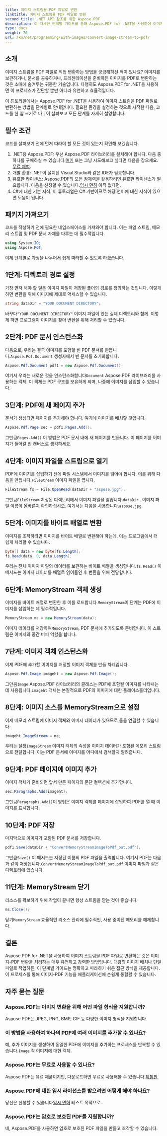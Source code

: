 ```yaml
---
title: 이미지 스트림을 PDF 파일로 변환
linktitle: 이미지 스트림을 PDF 파일로 변환
second_title: .NET API 참조를 위한 Aspose.PDF
description: 이 자세한 단계별 가이드를 통해 Aspose.PDF for .NET을 사용하여 이미지 스트림을 PDF로 쉽게 변환하세요. 이미지에서 PDF로 변환하는 작업을 손쉽게 처리하는 방법을 알아보세요.
type: docs
weight: 70
url: /ko/net/programming-with-images/convert-image-stream-to-pdf/
---
```

## 소개

이미지 스트림을 PDF 파일로 직접 변환하는 방법을 궁금해하신 적이 있나요? 이미지를 보관하거나, 문서를 공유하거나, 프레젠테이션을 준비하든 이미지를 PDF로 변환하는 것은 소매에 숨겨두는 귀중한 기술입니다. 다행히도 Aspose.PDF for .NET을 사용하면 이 프로세스가 간단할 뿐만 아니라 유연하고 효율적입니다.

이 튜토리얼에서는 Aspose.PDF for .NET을 사용하여 이미지 스트림을 PDF 파일로 변환하는 방법을 단계별로 안내합니다. 필요한 환경을 설정하는 것으로 시작한 다음, 코드를 한 입 크기로 나누어 살펴보고 모든 단계를 자세히 설명합니다.

## 필수 조건

코드를 살펴보기 전에 먼저 따라야 할 모든 것이 있는지 확인해 보겠습니다.

1.  .NET용 Aspose.PDF: 우선 Aspose.PDF 라이브러리를 설치해야 합니다. 다음 중 하나를 구매하실 수 있습니다.[여기](https://purchase.aspose.com/buy) 또는 그냥 시도해보고 싶다면 다음을 잡으세요.[무료 체험](https://releases.aspose.com/pdf/net/).
2. 개발 환경: .NET이 설치된 Visual Studio와 같은 IDE가 필요합니다.
3.  유효한 라이센스: Aspose.PDF의 모든 잠재력을 활용하려면 유효한 라이센스가 필요합니다. 다음을 신청할 수 있습니다.[임시 면허](https://purchase.aspose.com/temporary-license/) 아직 없다면.
4. C#에 대한 기본 지식: 이 튜토리얼은 C# 기반이므로 해당 언어에 대한 지식이 있으면 도움이 됩니다.

## 패키지 가져오기

코드를 작성하기 전에 필요한 네임스페이스를 가져와야 합니다. 이는 파일 스트림, 메모리 스트림 및 PDF 문서 자체를 다루는 데 필수적입니다.

```csharp
using System.IO;
using Aspose.Pdf;
```

이제 단계별로 과정을 나누어서 쉽게 따라할 수 있도록 하겠습니다.

## 1단계: 디렉토리 경로 설정

가장 먼저 해야 할 일은 이미지 파일이 저장된 폴더의 경로를 정의하는 것입니다. 이렇게 하면 변환을 위해 이미지에 제대로 액세스할 수 있습니다.

```csharp
string dataDir = "YOUR DOCUMENT DIRECTORY";
```

 바꾸다`"YOUR DOCUMENT DIRECTORY"` 이미지 파일이 있는 실제 디렉토리와 함께. 이렇게 하면 프로그램이 이미지를 찾아 변환을 위해 처리할 수 있습니다.

## 2단계: PDF 문서 인스턴스화

 다음으로, 우리는 결국 이미지를 포함할 빈 PDF 문서를 만듭니다.`Aspose.Pdf.Document` 생성자에서 빈 문서를 초기화합니다.

```csharp
Aspose.Pdf.Document pdf1 = new Aspose.Pdf.Document();
```

 여기서 우리는 새로운 것을 인스턴스화합니다`Document` Aspose.PDF 라이브러리를 사용하는 객체. 이 객체는 PDF 구조를 보유하게 되며, 나중에 이미지를 삽입할 수 있습니다.

## 3단계: PDF에 새 페이지 추가

문서가 생성되면 페이지를 추가해야 합니다. 여기에 이미지를 배치할 것입니다.

```csharp
Aspose.Pdf.Page sec = pdf1.Pages.Add();
```

 그만큼`Pages.Add()` 이 방법은 PDF 문서 내에 새 페이지를 만듭니다. 이 페이지를 이미지가 들어갈 빈 캔버스로 생각하세요.

## 4단계: 이미지 파일을 스트림으로 열기

 PDF에 이미지를 삽입하기 전에 파일 시스템에서 이미지를 읽어야 합니다. 이를 위해 다음을 만듭니다.`FileStream` 이미지 파일을 엽니다.

```csharp
FileStream fs = File.OpenRead(dataDir + "aspose.jpg");
```

 그만큼`FileStream` 지정된 디렉토리에서 이미지 파일을 읽습니다.`dataDir` . 이미지 파일 이름이 올바른지 확인하십시오. 여기서는 다음을 사용합니다.`aspose.jpg`.

## 5단계: 이미지를 바이트 배열로 변환

이미지를 조작하려면 이미지를 바이트 배열로 변환해야 하는데, 이는 프로그램에서 더 쉽게 처리할 수 있습니다.

```csharp
byte[] data = new byte[fs.Length];
fs.Read(data, 0, data.Length);
```

 우리는 전체 이미지 파일의 데이터를 보관하는 바이트 배열을 생성합니다.`fs.Read()` 이 메서드는 이미지 데이터를 배열로 읽어들인 후 변환을 위해 전달합니다.

## 6단계: MemoryStream 객체 생성

 이미지를 바이트 배열로 변환한 후 이를 로드합니다.`MemoryStream`이 단계는 PDF에 이미지를 삽입하는 데 필수적입니다.

```csharp
MemoryStream ms = new MemoryStream(data);
```

 이미지 데이터를 저장하여`MemoryStream`, PDF 문서에 추가되도록 준비합니다. 이 스트림은 이미지의 중간 버퍼 역할을 합니다.

## 7단계: 이미지 객체 인스턴스화

이제 PDF에 추가할 이미지를 저장할 이미지 객체를 만들 차례입니다.

```csharp
Aspose.Pdf.Image imageht = new Aspose.Pdf.Image();
```

 그만큼`Image` Aspose.PDF 라이브러리의 클래스는 PDF에 포함될 이미지를 나타내는 데 사용됩니다.`imageht` 객체는 본질적으로 PDF의 이미지에 대한 플레이스홀더입니다.

## 8단계: 이미지 소스를 MemoryStream으로 설정

이제 메모리 스트림에 이미지 객체와 이미지 데이터가 있으므로 둘을 연결할 수 있습니다.

```csharp
imageht.ImageStream = ms;
```

 우리는 설정`ImageStream` 이미지 객체의 속성을 이미지 데이터가 포함된 메모리 스트림으로 전달합니다. 이는 PDF 문서에 이미지를 어디에서 검색할지 알려줍니다.

## 9단계: PDF 페이지에 이미지 추가

이미지 객체가 준비되면 앞서 만든 페이지의 문단 컬렉션에 추가합니다.

```csharp
sec.Paragraphs.Add(imageht);
```

 그만큼`Paragraphs.Add()`이 방법은 이미지 객체를 페이지에 삽입하여 PDF를 열 때 이미지를 표시합니다.

## 10단계: PDF 저장

마지막으로 이미지가 포함된 PDF 문서를 저장합니다.

```csharp
pdf1.Save(dataDir + "ConvertMemoryStreamImageToPdf_out.pdf");
```

 그만큼`Save()` 이 메서드는 지정된 이름의 PDF 파일을 출력합니다. 여기서 PDF는 다음과 같이 저장됩니다.`ConvertMemoryStreamImageToPdf_out.pdf` 이미지 파일과 같은 디렉토리에 있습니다.

## 11단계: MemoryStream 닫기

리소스를 확보하기 위해 작업이 끝나면 항상 스트림을 닫는 것이 좋습니다.

```csharp
ms.Close();
```

닫기`MemoryStream` 효율적인 리소스 관리에 필수적인, 사용 중이던 메모리를 해제합니다.

## 결론

Aspose.PDF for .NET을 사용하여 이미지 스트림을 PDF 파일로 변환하는 것은 이미지-PDF 변환을 처리하는 매우 유연하고 강력한 방법입니다. 대량의 이미지 배치나 단일 파일로 작업하든, 이 단계별 가이드는 명확하고 따라하기 쉬운 접근 방식을 제공합니다. 이 프로세스를 통해 이미지-PDF 기능을 애플리케이션에 손쉽게 통합할 수 있습니다.

## 자주 묻는 질문

### Aspose.PDF는 이미지 변환을 위해 어떤 파일 형식을 지원합니까?
Aspose.PDF는 JPEG, PNG, BMP, GIF 등 다양한 이미지 형식을 지원합니다.

### 이 방법을 사용하여 하나의 PDF에 여러 이미지를 추가할 수 있나요?
 예, 추가 이미지를 생성하여 동일한 PDF에 이미지를 추가하는 프로세스를 반복할 수 있습니다.`Image` 각 이미지에 대한 객체.

### Aspose.PDF는 무료로 사용할 수 있나요?
 Aspose.PDF는 유료 제품이지만, 다운로드하면 무료로 사용해볼 수 있습니다.[체험판](https://releases.aspose.com/pdf/net/).

### Aspose.PDF에 대한 임시 라이선스를 받으려면 어떻게 해야 하나요?
 당신은 신청할 수 있습니다[임시 면허](https://purchase.aspose.com/temporary-license/) 테스트 목적으로.

### Aspose.PDF는 암호로 보호된 PDF를 지원합니까?
네, Aspose.PDF를 사용하면 암호로 보호된 PDF 파일을 만들고 조작할 수 있습니다.